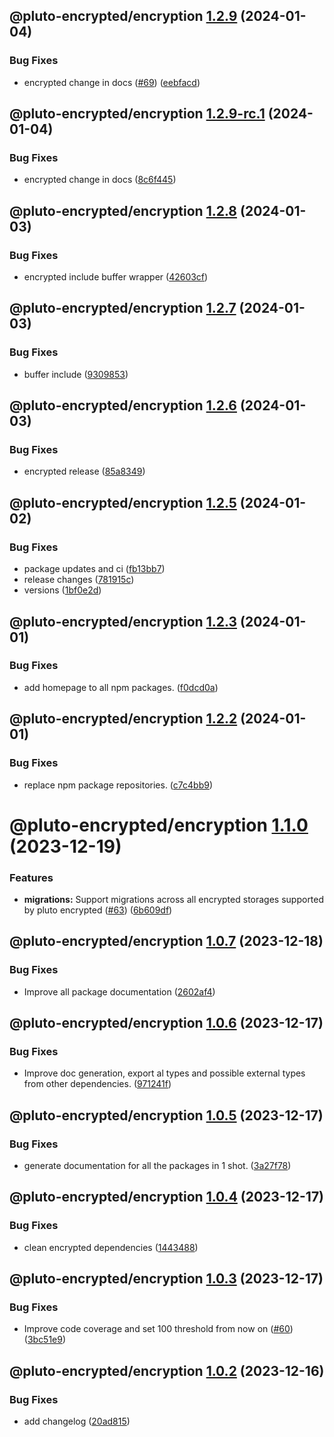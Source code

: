 ## @pluto-encrypted/encryption [1.2.9](https://github.com/atala-community-projects/pluto-encrypted/compare/@pluto-encrypted/encryption@1.2.8...@pluto-encrypted/encryption@1.2.9) (2024-01-04)


### Bug Fixes

* encrypted change in docs ([#69](https://github.com/atala-community-projects/pluto-encrypted/issues/69)) ([eebfacd](https://github.com/atala-community-projects/pluto-encrypted/commit/eebfacd3b0536600d77e0517a7eb8775826baa82))

## @pluto-encrypted/encryption [1.2.9-rc.1](https://github.com/atala-community-projects/pluto-encrypted/compare/@pluto-encrypted/encryption@1.2.8...@pluto-encrypted/encryption@1.2.9-rc.1) (2024-01-04)


### Bug Fixes

* encrypted change in docs ([8c6f445](https://github.com/atala-community-projects/pluto-encrypted/commit/8c6f44537a1bb94c2d6ff0aed48d9c20d26a5c5c))

## @pluto-encrypted/encryption [1.2.8](https://github.com/atala-community-projects/pluto-encrypted/compare/@pluto-encrypted/encryption@1.2.7...@pluto-encrypted/encryption@1.2.8) (2024-01-03)


### Bug Fixes

* encrypted include buffer wrapper ([42603cf](https://github.com/atala-community-projects/pluto-encrypted/commit/42603cf8f3b01f73e5546f5100cd0d8a881b9569))

## @pluto-encrypted/encryption [1.2.7](https://github.com/atala-community-projects/pluto-encrypted/compare/@pluto-encrypted/encryption@1.2.6...@pluto-encrypted/encryption@1.2.7) (2024-01-03)


### Bug Fixes

* buffer include ([9309853](https://github.com/atala-community-projects/pluto-encrypted/commit/9309853aaa913c4614f54b1838eefd13e4a39af7))

## @pluto-encrypted/encryption [1.2.6](https://github.com/atala-community-projects/pluto-encrypted/compare/@pluto-encrypted/encryption@1.2.5...@pluto-encrypted/encryption@1.2.6) (2024-01-03)


### Bug Fixes

* encrypted release ([85a8349](https://github.com/atala-community-projects/pluto-encrypted/commit/85a834964c68ae3414e8d4c00f5c8e1beeb201b3))

## @pluto-encrypted/encryption [1.2.5](https://github.com/atala-community-projects/pluto-encrypted/compare/@pluto-encrypted/encryption@1.2.4...@pluto-encrypted/encryption@1.2.5) (2024-01-02)


### Bug Fixes

* package updates and ci ([fb13bb7](https://github.com/atala-community-projects/pluto-encrypted/commit/fb13bb7942568b50b41f0c777fb1173bcd63dd3b))
* release changes ([781915c](https://github.com/atala-community-projects/pluto-encrypted/commit/781915ccd4443bae3b8716de76929aaf1af3cd3e))
* versions ([1bf0e2d](https://github.com/atala-community-projects/pluto-encrypted/commit/1bf0e2dbc9fb388f90c494858019af0ac29681da))

## @pluto-encrypted/encryption [1.2.3](https://github.com/atala-community-projects/pluto-encrypted/compare/@pluto-encrypted/encryption@1.2.2...@pluto-encrypted/encryption@1.2.3) (2024-01-01)


### Bug Fixes

* add homepage to all npm packages. ([f0dcd0a](https://github.com/atala-community-projects/pluto-encrypted/commit/f0dcd0a90ff8cf5278de1158a6e90298d25d43c4))

## @pluto-encrypted/encryption [1.2.2](https://github.com/atala-community-projects/pluto-encrypted/compare/@pluto-encrypted/encryption@1.2.1...@pluto-encrypted/encryption@1.2.2) (2024-01-01)


### Bug Fixes

* replace npm package repositories. ([c7c4bb9](https://github.com/atala-community-projects/pluto-encrypted/commit/c7c4bb9e5ab55762ac44bc9caa1b98094088647d))

# @pluto-encrypted/encryption [1.1.0](https://github.com/elribonazo/pluto-encrypted/compare/@pluto-encrypted/encryption@1.0.7...@pluto-encrypted/encryption@1.1.0) (2023-12-19)


### Features

* **migrations:** Support migrations across all encrypted storages supported by pluto encrypted ([#63](https://github.com/elribonazo/pluto-encrypted/issues/63)) ([6b609df](https://github.com/elribonazo/pluto-encrypted/commit/6b609df8cf893a269fc0c1f8026db0caa6098ac5))

## @pluto-encrypted/encryption [1.0.7](https://github.com/elribonazo/pluto-encrypted/compare/@pluto-encrypted/encryption@1.0.6...@pluto-encrypted/encryption@1.0.7) (2023-12-18)


### Bug Fixes

* Improve all package documentation ([2602af4](https://github.com/elribonazo/pluto-encrypted/commit/2602af4f37f97eb2f70d39d79eb3c3e715e7cead))

## @pluto-encrypted/encryption [1.0.6](https://github.com/elribonazo/pluto-encrypted/compare/@pluto-encrypted/encryption@1.0.5...@pluto-encrypted/encryption@1.0.6) (2023-12-17)


### Bug Fixes

* Improve doc generation, export al types and possible external types from other dependencies. ([971241f](https://github.com/elribonazo/pluto-encrypted/commit/971241fd26aca33a0c1b8f01e36c56a9c8a8202c))

## @pluto-encrypted/encryption [1.0.5](https://github.com/elribonazo/pluto-encrypted/compare/@pluto-encrypted/encryption@1.0.4...@pluto-encrypted/encryption@1.0.5) (2023-12-17)


### Bug Fixes

* generate documentation for all the packages in 1 shot. ([3a27f78](https://github.com/elribonazo/pluto-encrypted/commit/3a27f78d122855a353efe814fdb7e48e0222ade2))

## @pluto-encrypted/encryption [1.0.4](https://github.com/elribonazo/pluto-encrypted/compare/@pluto-encrypted/encryption@1.0.3...@pluto-encrypted/encryption@1.0.4) (2023-12-17)


### Bug Fixes

* clean encrypted dependencies ([1443488](https://github.com/elribonazo/pluto-encrypted/commit/14434886507fd18bda5b562da57d852fc8e19648))

## @pluto-encrypted/encryption [1.0.3](https://github.com/elribonazo/pluto-encrypted/compare/@pluto-encrypted/encryption@1.0.2...@pluto-encrypted/encryption@1.0.3) (2023-12-17)


### Bug Fixes

* Improve code coverage and set 100 threshold from now on ([#60](https://github.com/elribonazo/pluto-encrypted/issues/60)) ([3bc51e9](https://github.com/elribonazo/pluto-encrypted/commit/3bc51e93b95a14611ea0799f5d7c22bfd69bb21a))

## @pluto-encrypted/encryption [1.0.2](https://github.com/elribonazo/pluto-encrypted/compare/@pluto-encrypted/encryption@1.0.1...@pluto-encrypted/encryption@1.0.2) (2023-12-16)


### Bug Fixes

* add changelog ([20ad815](https://github.com/elribonazo/pluto-encrypted/commit/20ad81572085922aafdf5ce0978c17af3125f6e4))
